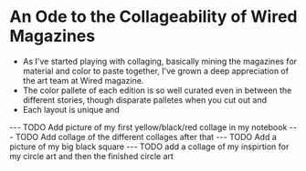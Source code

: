# An Ode to the Collageability of Wired Magazines

- As I've started playing with collaging, basically mining the magazines for material and color to paste together, I've grown a deep appreciation of the art team at Wired magazine.
- The color pallete of each edition is so well curated even in between the different stories, though disparate palletes when you cut out and 
- Each layout is unique and

--- TODO Add picture of my first yellow/black/red collage in my notebook
--- TODO Add collage of the different collages after that
--- TODO Add a picture of my big black square
--- TODO add a collage of my inspirtion for my circle art and then the finished circle art